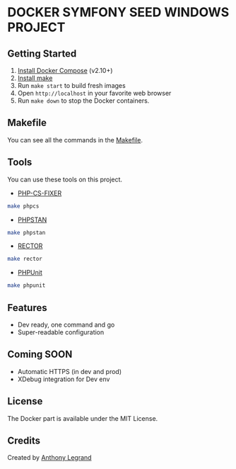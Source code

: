 # DOCKER SYMFONY SEED WINDOWS PROJECT

## Getting Started

1. [Install Docker Compose](https://docs.docker.com/compose/install/) (v2.10+)
2. [Install make](https://community.chocolatey.org/packages/make)
3. Run `make start` to build fresh images
4. Open `http://localhost` in your favorite web browser
5. Run `make down` to stop the Docker containers.

## Makefile
You can see all the commands in the [Makefile](Makefile).

## Tools
You can use these tools on this project.

- [PHP-CS-FIXER](https://github.com/PHP-CS-Fixer/PHP-CS-Fixer)
```bash
make phpcs
```

- [PHPSTAN](https://phpstan.org/)
```bash
make phpstan
```

- [RECTOR](https://github.com/rectorphp/rector)
```bash
make rector
```

- [PHPUnit](https://phpunit.de/)
```bash
make phpunit
```

## Features

* Dev ready, one command and go
* Super-readable configuration

## Coming SOON
* Automatic HTTPS (in dev and prod)
* XDebug integration for Dev env

## License
The Docker part is available under the MIT License.

## Credits
Created by [Anthony Legrand](https://www.linkedin.com/in/legranthony/)